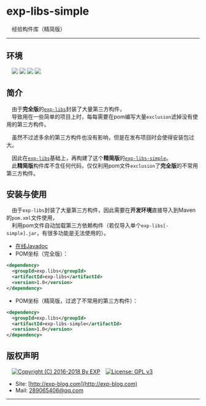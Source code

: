 # exp-libs-simple
　经验构件库（精简版）


------


## 环境

　![](https://img.shields.io/badge/Platform-Windows|Linux-brightgreen.svg) ![](https://img.shields.io/badge/IDE-Eclipse-brightgreen.svg) ![](https://img.shields.io/badge/Maven-3.2.5-brightgreen.svg) ![](https://img.shields.io/badge/JDK-1.6%2B-brightgreen.svg)


## 简介

　由于**完全版**的[`exp-libs`](https://github.com/lyy289065406/exp-libs/tree/master/exp-libs)封装了大量第三方构件，<br/>　导致用在一些简单的项目上时，每每需要在pom编写大量`exclusion`滤掉没有使用的第三方构件。

　虽然不过滤多余的第三方构件也没有影响，但是在发布项目时会使得安装包过大。

　因此在[`exp-libs`](https://github.com/lyy289065406/exp-libs/tree/master/exp-libs)基础上，再构建了这个**精简版**的[`exp-libs-simple`](https://github.com/lyy289065406/exp-libs/tree/master/exp-libs-simple)。<br/>　此**精简版**构件库不含任何代码，仅仅利用pom文件`exclusion`了**完全版**的不常用第三方构件。


## 安装与使用

　由于`exp-libs`封装了大量第三方构件，因此需要在**开发环境**直接导入到Maven的`pom.xml`文件使用，<br/>　利用pom文件自动加载第三方依赖构件（若仅导入单个`exp-libs[-simple].jar`，有很多功能是无法使用的）。

- [在线Javadoc](https://lyy289065406.github.io/api-online/javadoc/exp-libs/1.0/index.html)
- POM坐标（完全版）：
```xml
<dependency>
  <groupId>exp.libs</groupId>
  <artifactId>exp-libs</artifactId>
  <version>1.0</version>
</dependency>
```
- POM坐标（精简版，过滤了不常用的第三方构件）：
```xml
<dependency>
  <groupId>exp.libs</groupId>
  <artifactId>exp-libs-simple</artifactId>
  <version>1.0</version>
</dependency>
```


## 版权声明

　[![Copyright (C) 2016-2018 By EXP](https://img.shields.io/badge/Copyright%20(C)-2006~2018%20By%20EXP-blue.svg)](http://exp-blog.com)　[![License: GPL v3](https://img.shields.io/badge/License-GPL%20v3-blue.svg)](https://www.gnu.org/licenses/gpl-3.0)
  

- Site: [http://exp-blog.com](http://exp-blog.com) 
- Mail: <a href="mailto:289065406@qq.com?subject=[EXP's Github]%20Your%20Question%20（请写下您的疑问）&amp;body=What%20can%20I%20help%20you?%20（需要我提供什么帮助吗？）">289065406@qq.com</a>


------
